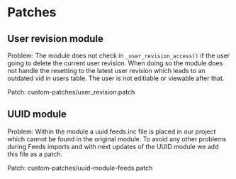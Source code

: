 # Patches

## User revision module
Problem: The module does not check in `_user_revision_access()` if the user going to delete the current user revision. When doing so the module does not handle the resetting to the latest user revision which leads to an outdated vid in users table. The user is not editiable or viewable after that.

Patch: custom-patches/user_revision.patch


## UUID module
Problem: Within the module a uuid.feeds.inc file is placed in our project which cannot be found in the original module. To avoid any other problems during Feeds imports and with next updates of the UUID module we add this file as a patch.

Patch: custom-patches/uuid-module-feeds.patch